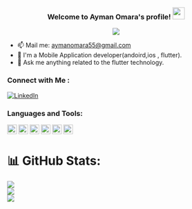 <h3 align="center">
  Welcome to Ayman Omara's profile!
  <img src="https://media.giphy.com/media/hvRJCLFzcasrR4ia7z/giphy.gif" width="28">
</h3>

<!-- Typing SVG by DenverCoder1 - https://github.com/DenverCoder1/readme-typing-svg -->
<p align="center">
  <a href="https://github.com/DenverCoder1/readme-typing-svg"><img src="https://readme-typing-svg.herokuapp.com/?lines=Flutter%20developer;Always%20learning%20new%20things&font=Fira%20Code&center=true&width=440&height=45&color=f75c7e&vCenter=true&size=22"></a>
</p> 

- 📫 Mail me: aymanomara55@gmail.com
- 📱 I'm a Mobile Application developer(andoird,ios , flutter). 
- 💬 Ask me anything related to the flutter technology.


### Connect with Me :

[![LinkedIn](https://img.shields.io/badge/LinkedIn-%230077B5.svg?logo=linkedin&logoColor=white)](https://www.linkedin.com/in/ayman-omara/)

### Languages and Tools:

<p align="left"><img src="https://www.vectorlogo.zone/logos/dartlang/dartlang-icon.svg" alt="dart" width="22" height="22"/> 
  <img src="https://www.vectorlogo.zone/logos/figma/figma-icon.svg" alt="figma" width="22" height="22"/> 
  <img src="https://www.vectorlogo.zone/logos/flutterio/flutterio-icon.svg" alt="flutter" width="22" height="22"/> 
  <img src="https://www.vectorlogo.zone/logos/git-scm/git-scm-icon.svg" alt="git" width="22" height="22"/> 
  <img src="https://www.vectorlogo.zone/logos/apple/apple-icon.svg" alt="git" width="22" height="22"/> 
  <img src="https://www.vectorlogo.zone/logos/android/android-icon.svg" alt="git" width="22" height="22"/> 

# 📊 GitHub Stats:
![](https://github-readme-stats.vercel.app/api?username=AymanOmara&theme=default&hide_border=false&include_all_commits=true&count_private=true)<br/>
![](https://github-readme-streak-stats.herokuapp.com/?user=AymanOmara&theme=default&hide_border=false)<br/>
![](https://github-readme-stats.vercel.app/api/top-langs/?username=AymanOmara&theme=default&hide_border=false&include_all_commits=true&count_private=true&layout=compact)

